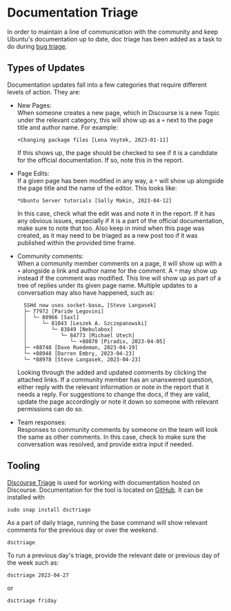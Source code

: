 # Documentation Triage

In order to maintain a line of communication with the community and keep Ubuntu's documentation up to date, doc triage has been added as a task to do during [bug triage](BugTriage.md).

## Types of Updates

Documentation updates fall into a few categories that require different levels of action. They are:

* New Pages:  
  When someone creates a new page, which in Discourse is a new Topic under the relevant category, this will show up as a `+` next to the page title and author name. For example:

      +Changing package files [Lena Voytek, 2023-01-11]

  If this shows up, the page should be checked to see if it is a candidate for the official documentation. If so, note this in the report.

* Page Edits:  
  If a given page has been modified in any way, a `*` will show up alongside the page title and the name of the editor. This looks like:

      *Ubuntu Server tutorials [Sally Makin, 2023-04-12]

  In this case, check what the edit was and note it in the report. If it has any obvious issues, especially if it is a part of the official documentation, make sure to note that too.
  Also keep in mind when this page was created, as it may need to be triaged as a new post too if it was published within the provided time frame.

* Community comments:  
  When a community member comments on a page, it will show up with a `+` alongside a link and author name for the comment. A `*` may show up instead if the comment was modified. This line will show up as part of a tree of replies under its given page name.
  Multiple updates to a conversation may also have happened, such as:

        SSHd now uses socket-base… [Steve Langasek] 
        ├─ 77972 [Paride Legovini] 
        │  └─ 80966 [Saxl] 
        │     └─ 81043 [Leszek A. Szczepanowski] 
        │        └─ 83849 [Nebulabox] 
        │           └─ 84773 [Michael Utech] 
        │              └─ +88070 [Piradix, 2023-04-05] 
        ├─ +88748 [Dave Ruedeman, 2023-04-19] 
        └─ +88948 [Darren Embry, 2023-04-23] 
        └─ *88978 [Steve Langasek, 2023-04-23] 

    Looking through the added and updated comments by clicking the attached links. If a community member has an unanswered question, either reply with the relevant information or note in the report that it needs a reply. For suggestions to change the docs, if they are valid, update the page accordingly or note it down so someone with relevant permissions can do so.

* Team responses:  
  Responses to community comments by someone on the team will look the same as other comments. In this case, check to make sure the conversation was resolved, and provide extra input if needed.



## Tooling
[Discourse Triage](https://snapcraft.io/dsctriage) is used for working with documentation hosted on Discourse. Documentation for the tool is located on [GitHub](https://github.com/lvoytek/discourse-triage). It can be installed with

    sudo snap install dsctriage

As a part of daily triage, running the base command will show relevant comments for the previous day or over the weekend.

    dsctriage

To run a previous day's triage, provide the relevant date or previous day of the week such as:

    dsctriage 2023-04-27

or

    dsctriage friday